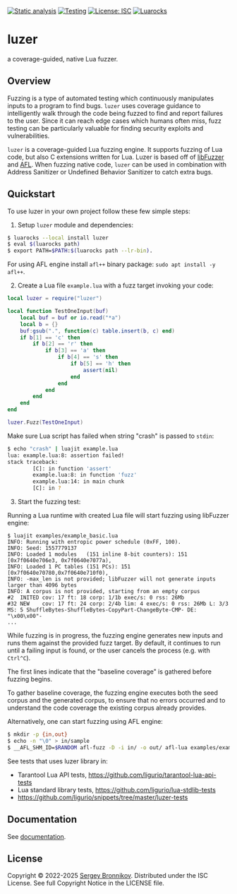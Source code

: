 [![Static analysis](https://github.com/ligurio/luzer/actions/workflows/check.yaml/badge.svg)](https://github.com/ligurio/luzer/actions/workflows/check.yaml)
[![Testing](https://github.com/ligurio/luzer/actions/workflows/test.yaml/badge.svg)](https://github.com/ligurio/luzer/actions/workflows/test.yaml)
[![License: ISC](https://img.shields.io/badge/License-ISC-blue.svg)](https://opensource.org/licenses/ISC)
[![Luarocks](https://img.shields.io/luarocks/v/ligurio/luzer/scm-1)](https://luarocks.org/modules/ligurio/luzer)

# luzer

a coverage-guided, native Lua fuzzer.

## Overview

Fuzzing is a type of automated testing which continuously manipulates inputs to
a program to find bugs. `luzer` uses coverage guidance to intelligently walk
through the code being fuzzed to find and report failures to the user. Since it
can reach edge cases which humans often miss, fuzz testing can be particularly
valuable for finding security exploits and vulnerabilities.

`luzer` is a coverage-guided Lua fuzzing engine. It supports fuzzing of Lua
code, but also C extensions written for Lua. Luzer is based off of
[libFuzzer][libfuzzer-url] and [AFL][AFL-url]. When fuzzing native code,
`luzer` can be used in combination with Address Sanitizer or Undefined Behavior
Sanitizer to catch extra bugs.

## Quickstart

To use luzer in your own project follow these few simple steps:

1. Setup `luzer` module and dependencies:

```sh
$ luarocks --local install luzer
$ eval $(luarocks path)
$ export PATH=$PATH:$(luarocks path --lr-bin).
```

For using AFL engine install `afl++` binary package: `sudo apt install -y
afl++`.

2. Create a Lua file `example.lua` with a fuzz target invoking your code:

```lua
local luzer = require("luzer")

local function TestOneInput(buf)
    local buf = buf or io.read("*a")
    local b = {}
    buf:gsub(".", function(c) table.insert(b, c) end)
    if b[1] == 'c' then
        if b[2] == 'r' then
            if b[3] == 'a' then
                if b[4] == 's' then
                    if b[5] == 'h' then
                        assert(nil)
                    end
                end
            end
        end
    end
end

luzer.Fuzz(TestOneInput)
```

Make sure Lua script has failed when string "crash" is passed to `stdin`:

```sh
$ echo "crash" | luajit example.lua
lua: example.lua:8: assertion failed!
stack traceback:
        [C]: in function 'assert'
        example.lua:8: in function 'fuzz'
        example.lua:14: in main chunk
        [C]: in ?
```

3. Start the fuzzing test:

Running a Lua runtime with created Lua file will start fuzzing using libFuzzer
engine:

```
$ luajit examples/example_basic.lua
INFO: Running with entropic power schedule (0xFF, 100).
INFO: Seed: 1557779137
INFO: Loaded 1 modules   (151 inline 8-bit counters): 151 [0x7f0640e706e3, 0x7f0640e7077a),
INFO: Loaded 1 PC tables (151 PCs): 151 [0x7f0640e70780,0x7f0640e710f0),
INFO: -max_len is not provided; libFuzzer will not generate inputs larger than 4096 bytes
INFO: A corpus is not provided, starting from an empty corpus
#2	INITED cov: 17 ft: 18 corp: 1/1b exec/s: 0 rss: 26Mb
#32	NEW    cov: 17 ft: 24 corp: 2/4b lim: 4 exec/s: 0 rss: 26Mb L: 3/3 MS: 5 ShuffleBytes-ShuffleBytes-CopyPart-ChangeByte-CMP- DE: "\x00\x00"-
...
```

While fuzzing is in progress, the fuzzing engine generates new inputs and runs
them against the provided fuzz target. By default, it continues to run until a
failing input is found, or the user cancels the process (e.g. with `Ctrl^C`).

The first lines indicate that the "baseline coverage" is gathered before
fuzzing begins.

To gather baseline coverage, the fuzzing engine executes both the seed corpus
and the generated corpus, to ensure that no errors occurred and to understand
the code coverage the existing corpus already provides.

Alternatively, one can start fuzzing using AFL engine:

```sh
$ mkdir -p {in,out}
$ echo -n "\0" > in/sample
$ __AFL_SHM_ID=$RANDOM afl-fuzz -D -i in/ -o out/ afl-lua examples/example_basic.lua
```

See tests that uses luzer library in:

- Tarantool Lua API tests, https://github.com/ligurio/tarantool-lua-api-tests
- Lua standard library tests, https://github.com/ligurio/lua-stdlib-tests
- https://github.com/ligurio/snippets/tree/master/luzer-tests

## Documentation

See [documentation](docs/index.md).

## License

Copyright © 2022-2025 [Sergey Bronnikov][bronevichok-url].
Distributed under the ISC License.
See full Copyright Notice in the LICENSE file.

[libfuzzer-url]: https://llvm.org/docs/LibFuzzer.html
[AFL-url]: https://aflplus.plus/
[bronevichok-url]: https://bronevichok.ru/
